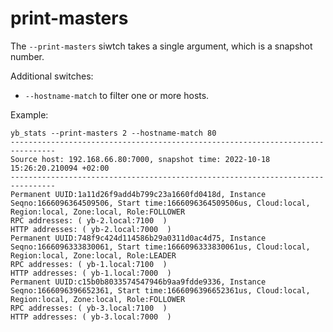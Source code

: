 # print-masters

The `--print-masters` siwtch takes a single argument, which is a snapshot number.

Additional switches:
- `--hostname-match` to filter one or more hosts.

Example:
```shell
yb_stats --print-masters 2 --hostname-match 80
--------------------------------------------------------------------------------
Source host: 192.168.66.80:7000, snapshot time: 2022-10-18 15:26:20.210094 +02:00
--------------------------------------------------------------------------------
Permanent UUID:1a11d26f9add4b799c23a1660fd0418d, Instance Seqno:1666096364509506, Start time:1666096364509506us, Cloud:local, Region:local, Zone:local, Role:FOLLOWER
RPC addresses: ( yb-2.local:7100  )
HTTP addresses: ( yb-2.local:7000  )
Permanent UUID:748f9c424d114586b29a0311d0ac4d75, Instance Seqno:1666096333830061, Start time:1666096333830061us, Cloud:local, Region:local, Zone:local, Role:LEADER
RPC addresses: ( yb-1.local:7100  )
HTTP addresses: ( yb-1.local:7000  )
Permanent UUID:c15b0b8033574547946b9aa9fdde9336, Instance Seqno:1666096396652361, Start time:1666096396652361us, Cloud:local, Region:local, Zone:local, Role:FOLLOWER
RPC addresses: ( yb-3.local:7100  )
HTTP addresses: ( yb-3.local:7000  )
```
